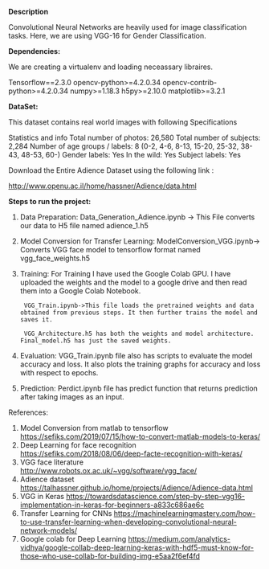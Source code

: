 **Description**

Convolutional Neural Networks are heavily used for image classification tasks. 
Here, we are using VGG-16 for Gender Classification.

**Dependencies:**

We are creating a virtualenv and loading neceassary libraires.

Tensorflow==2.3.0
opencv-python>=4.2.0.34
opencv-contrib-python>=4.2.0.34
numpy>=1.18.3
h5py>=2.10.0
matplotlib>=3.2.1


**DataSet:**

This dataset contains real world images with following Specifications

Statistics and info
Total number of photos: 26,580
Total number of subjects: 2,284
Number of age groups / labels: 8 (0-2, 4-6, 8-13, 15-20, 25-32, 38-43, 48-53, 60-)
Gender labels: Yes
In the wild: Yes
Subject labels: Yes

Download the Entire Adience Dataset using the following link :

http://www.openu.ac.il/home/hassner/Adience/data.html

**Steps to run the project:**

1. Data Preparation:
		Data_Generation_Adience.ipynb -> This File converts our data to H5 file named adience_1.h5

2. Model Conversion for Transfer Learning:
		ModelConversion_VGG.ipynb-> Converts VGG face model to tensorflow format named vgg_face_weights.h5 

3. Training:
		For Training I have used the Google Colab GPU. I have uploaded the weights and the model to a google drive and then read them into a Google Colab Notebook.

		VGG_Train.ipynb->This file loads the pretrained weights and data obtained from previous steps. It then further trains the model and saves it.
		
		VGG_Architecture.h5 has both the weights and model architecture. Final_model.h5 has just the saved weights. 

4. Evaluation:
		VGG_Train.ipynb file also has scripts to evaluate the model accuracy and loss. It also plots the training graphs for accuracy and loss with respect to epochs.

5. Prediction:
		Perdict.ipynb file has predict function that returns prediction after taking images as an input.
		
		
References:
1. Model Conversion from matlab to tensorflow https://sefiks.com/2019/07/15/how-to-convert-matlab-models-to-keras/
2. Deep Learning for face recognition https://sefiks.com/2018/08/06/deep-facte-recognition-with-keras/
3. VGG face literature http://www.robots.ox.ac.uk/~vgg/software/vgg_face/
4. Adience dataset https://talhassner.github.io/home/projects/Adience/Adience-data.html
5. VGG in Keras https://towardsdatascience.com/step-by-step-vgg16-implementation-in-keras-for-beginners-a833c686ae6c
6. Transfer Learning for CNNs https://machinelearningmastery.com/how-to-use-transfer-learning-when-developing-convolutional-neural-network-models/	
7. Google colab for Deep Learning https://medium.com/analytics-vidhya/google-collab-deep-learning-keras-with-hdf5-must-know-for-those-who-use-collab-for-building-img-e5aa2f6ef4fd






